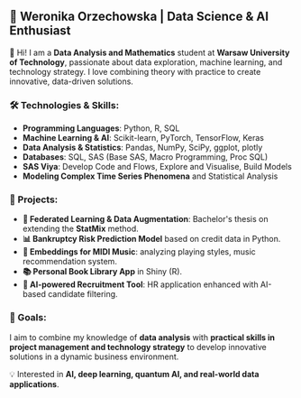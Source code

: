 ## 🚀 Weronika Orzechowska | Data Science & AI Enthusiast

👋 Hi! I am a **Data Analysis and Mathematics** student at **Warsaw University of Technology**, passionate about data exploration, machine learning, and technology strategy. I love combining theory with practice to create innovative, data-driven solutions.

### 🛠️ Technologies & Skills:
- **Programming Languages**: Python, R, SQL
- **Machine Learning & AI**: Scikit-learn, PyTorch, TensorFlow, Keras
- **Data Analysis & Statistics**: Pandas, NumPy, SciPy, ggplot, plotly
- **Databases**: SQL, SAS (Base SAS, Macro Programming, Proc SQL)
- **SAS Viya**: Develop Code and Flows, Explore and Visualise, Build Models
- **Modeling Complex Time Series Phenomena** and Statistical Analysis

### 📌 Projects:
- **🧠 Federated Learning & Data Augmentation**: Bachelor's thesis on extending the **StatMix** method.
- **📊 Bankruptcy Risk Prediction Model** based on credit data in Python.
- **🎵 Embeddings for MIDI Music**: analyzing playing styles, music recommendation system.
- **📚 Personal Book Library App** in Shiny (R).
- **💼 AI-powered Recruitment Tool**: HR application enhanced with AI-based candidate filtering.

### 🎯 Goals:
I aim to combine my knowledge of **data analysis** with **practical skills in project management and technology strategy** to develop innovative solutions in a dynamic business environment.

💡 Interested in **AI, deep learning, quantum AI, and real-world data applications**.
